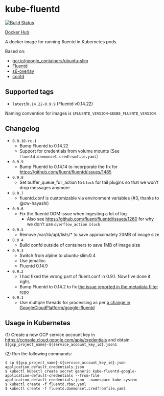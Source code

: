# kube-fluentd

[![Build Status](https://travis-ci.org/mumoshu/kube-fluentd.svg?branch=master)](https://travis-ci.org/mumoshu/kube-fluentd)

[Docker Hub](https://hub.docker.com/r/mumoshu/kube-fluentd)

A docker image for running fluentd in Kubernetes pods.

Based on:

* [gcr.io/google_containers/ubuntu-slim](https://console.cloud.google.com/kubernetes/images/tags/ubuntu-slim?location=GLOBAL&project=google-containers)
* [Fluentd](https://github.com/fluent/fluentd)
* [s6-overlay](https://github.com/just-containers/s6-overlay)
* [confd](https://github.com/kelseyhightower/confd)

## Supported tags

 * `latest`/`0.14.22-0.9.9` (Fluentd v0.14.22)

Naming convention for images is `$FLUENTD_VERSION`-`$KUBE_FLUENTD_VERSION`

## Changelog

* `0.9.10-rc.1`
  * Bump Fluentd to 0.14.22
  * Support for credentials from volume mounts (See `fluentd.daemonset.credfromfile.yaml`)
* `0.9.9`
  * Bump Fluentd to 0.14.14 to incorporate the fix for https://github.com/fluent/fluentd/issues/1485
* `0.9.8`
  * Set buffer_queue_full_action to `block` for tail plugins so that we won't drop messages anymore
* `0.9.7`
  * fluentd.conf is customizable via environment variables (#3, thanks to @cw-hayashi)
* `0.9.6`
  * Fix the fluentd OOM issue when ingesting a lot of log
    * Also see https://github.com/fluent/fluentd/issues/1260 for why we don't use `overflow_action block`
* `0.9.5`
  * Remove /var/lib/apt/lists/* to save approximately 20MB of image size
* `0.9.4`
  * Build confd outside of containers to save 1MB of image size
* `0.9.3`
  * Switch from alpine to ubuntu-slim:0.4
  * Use jemalloc
  * Fluentd 0.14.9
* `0.9.2`
  * I had fixed the wrong part of fluent.conf in 0.9.1. Now I've done it right.
  * Bump Fluentd to 0.14.2 to fix [the issue reported in the metadata filter repo](https://github.com/fabric8io/fluent-plugin-kubernetes_metadata_filter/issues/33#issuecomment-238377746)
* `0.9.1`
  * Use multiple threads for processing as per [a change in GoogleCloudPlatform/google-fluentd](https://github.com/GoogleCloudPlatform/google-fluentd/commit/283eb7052d3a256078f37d03e8ea3a496794a28f)

## Usage in Kubernetes

(1) Create a new GCP service account key in https://console.cloud.google.com/apis/credentials and obtain `${gcp_project_name}-${service_account_key_id}.json1`

(2) Run the following commands:

```
$ cp ${gcp_project_name}-${service_account_key_id}.json application_default_credentials.json
$ kubectl kubectl create secret generic kube-fluentd-google-application-default-credentials --from-file application_default_credentials.json --namespace kube-system
$ kubectl create -f fluentd.rbac.yaml
$ kubectl create -f fluentd.daemonset.credfromfile.yaml
```
